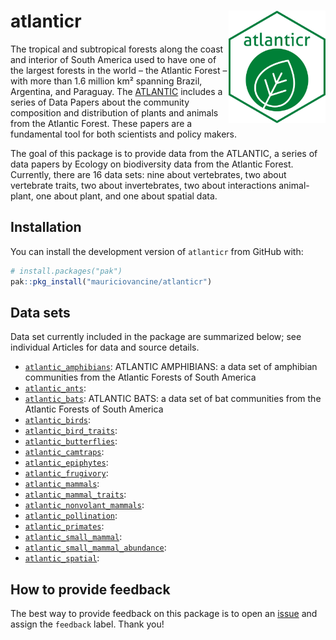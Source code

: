 
# atlanticr <a href='https://lter.github.io/atlanticr/'><img src="hexagon/logo.png" id="home_logo" align="right" height="180"/></a>

The tropical and subtropical forests along the coast and interior of
South America used to have one of the largest forests in the world – the
Atlantic Forest – with more than 1.6 million km² spanning Brazil,
Argentina, and Paraguay. The
[ATLANTIC](https://esajournals.onlinelibrary.wiley.com/doi/toc/10.1002/(ISSN)1939-9170.AtlanticPapers)
includes a series of Data Papers about the community composition and
distribution of plants and animals from the Atlantic Forest. These
papers are a fundamental tool for both scientists and policy makers.

The goal of this package is to provide data from the ATLANTIC, a series
of data papers by Ecology on biodiversity data from the Atlantic Forest.
Currently, there are 16 data sets: nine about vertebrates, two about
vertebrate traits, two about invertebrates, two about interactions
animal-plant, one about plant, and one about spatial data.

## Installation

You can install the development version of `atlanticr` from GitHub with:

``` r
# install.packages("pak")
pak::pkg_install("mauriciovancine/atlanticr")
```

## Data sets

Data set currently included in the package are summarized below; see
individual Articles for data and source details.

- [`atlantic_amphibians`](https://mauriciovancine.github.io/atlanticr/reference/atlantic_amphibians.html):
  ATLANTIC AMPHIBIANS: a data set of amphibian communities from the
  Atlantic Forests of South America
- [`atlantic_ants`](https://mauriciovancine.github.io/atlanticr/reference/atlantic_ants.html):
- [`atlantic_bats`](https://mauriciovancine.github.io/atlanticr/reference/atlantic_bats.html):
  ATLANTIC BATS: a data set of bat communities from the Atlantic Forests
  of South America
- [`atlantic_birds`](https://mauriciovancine.github.io/atlanticr/reference/atlantic_birds.html):
- [`atlantic_bird_traits`](https://mauriciovancine.github.io/atlanticr/reference/atlantic_bird_traits.html):
- [`atlantic_butterflies`](https://mauriciovancine.github.io/atlanticr/reference/atlantic_butterflies.html):
- [`atlantic_camtraps`](https://mauriciovancine.github.io/atlanticr/reference/atlantic_camtraps.html):
- [`atlantic_epiphytes`](https://mauriciovancine.github.io/atlanticr/reference/atlantic_epiphytes.html):
- [`atlantic_frugivory`](https://mauriciovancine.github.io/atlanticr/reference/atlantic_frugivory.html):
- [`atlantic_mammals`](https://mauriciovancine.github.io/atlanticr/reference/atlantic_mammals.html):
- [`atlantic_mammal_traits`](https://mauriciovancine.github.io/atlanticr/reference/atlantic_mammal_traits.html):
- [`atlantic_nonvolant_mammals`](https://mauriciovancine.github.io/atlanticr/reference/atlantic_nonvolant_mammals.html):
- [`atlantic_pollination`](https://mauriciovancine.github.io/atlanticr/reference/atlantic_pollination.html):
- [`atlantic_primates`](https://mauriciovancine.github.io/atlanticr/reference/atlantic_primates.html):
- [`atlantic_small_mammal`](https://mauriciovancine.github.io/atlanticr/reference/atlantic_small_mammal.html):
- [`atlantic_small_mammal_abundance`](https://mauriciovancine.github.io/atlanticr/reference/atlantic_small_mammal_abundance.html):
- [`atlantic_spatial`](https://mauriciovancine.github.io/atlanticr/reference/atlantic_spatial.html):

## How to provide feedback

The best way to provide feedback on this package is to open an
[issue](https://github.com/mauriciovancine/atlanticr/issues) and assign
the `feedback` label. Thank you!
